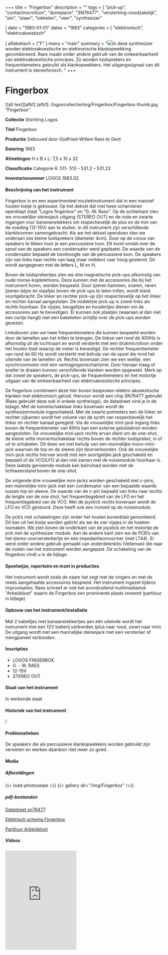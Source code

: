 ﻿+++
title = "Fingerbox"
description = ""
tags = [ "pick-up", "contactmicrofoon", "duimpiano", "SN76477",  "versterking-noodzakelijk", "pin", "slaan", "tokkelen", "veer", "synthesizer"

]
date = "1983-01-01"
dates = "1983"
categories = [ "elektronisch", "elektroakoestisch"

]
alfabetisch = ["F"
]
menu = "main"
summary = "<a href='/logoscollectie/1983/fingerbox'><img src='/logoscollectie/img/Fingerbox/Fingerbox-thumb.jpg'></a>In deze synthesizer worden elektroakoestische en elektronische klankopwekking gecombineerd. Raes maakt onder andere gebruik van de omkeerbaarheid van elektroakoestische principes. Zo worden luidsprekers en frequentiemeters gebruikt als klankopwekkers. Het uitgangssignaal van dit instrument is stereofonisch. "
+++


# Fingerbox

![alt text][afb1]
[afb1]: /logoscollectie/img/Fingerbox/Fingerbox-thumb.jpg "Fingerbox"

**Collectie** 
Stichting Logos

**Titel**
Fingerbox

**Productie**
Gebouwd door Godfried-Willem Raes te Gent

**Datering**
1983

**Afmetingen**
H x B x L: 7,5 x 15 x 32

**Classificatie**
Categorie 6: 511- 513 – 531.2 – 531.23 

**Inventarisnummer**
LOGOS 1983.02

#### Beschrijving van het instrument
Fingerbox is en een experimenteel muziekinstrument dat in een massief houten kistje is gebouwd. Op het deksel dat met twee scharnieren openklapt staat “Logos fingerbox” en “G.-W. Raes”. Op de achterkant zien we vrouwelijke stereojack uitgang (STEREO OUT) en de rode en zwarte ingangen voor bananenstekkers om respectievelijk de  plus en de min van de voeding (12-15V) aan te sluiten.
In dit instrument zijn verschillende klankbronnen samengebracht. Als we het deksel opendoen zien we onderaan zes kleine luidsprekers (diameter 4cm). Door op de conus van speakers te tikken hoor je een percussieve toon. Dit komt omdat over de spoel van de speakers een condensator werd geplaatst. De waarde van de condensator bepaald de toonhoogte van de percussieve toon. De speakers zijn van links naar rechts van laag (naar midden) naar hoog gestemd. Dit wordt aangegeven met de letters L, M en H. 


Boven de luidsprekertjes zien we drie magnetische pick-ups afkomstig van oude morse-koptelefoons. Deze kunnen met de accessoires die bij het instrument horen, worden bespeeld. Door ijzeren kammen, snaren, veren ijzeren latjes en staafjes boven de pick-ups te laten trillen, wordt klank voortgebracht. De linker en rechter pick-up zijn respectievelijk op het linker en rechter kanaal aangesloten. De middelste pick-up is zowel links als rechts hoorbaar. De vijsjes, beugeltjes en houdertjes dienen om de accessoires aan te bevestigen. Er kunnen ook plaatjes (waaraan al dan niet een oortje hangt) met een bakelieten schijfje over de pick-ups worden gevezen.


Linksboven zien we twee frequentiemeters die kunnen bespeeld worden door de lamellen aan het trillen te brengen. De linkse van rond de 400Hz is afkomstig uit de luchtvaart en wordt versterkt met een drukmicrofoon onder het houten blad waarop de meter is bevestigd. De rechter frequentiemeter van rond de 60 Hz wordt versterkt met behulp van de spoel die rond het uiteinde van de lamellen zit.
Rechts bovenaan zien we een wieltje, een synchroonmotor met een vertragingsmechanisme. Door hieraan traag of sneller te draaien kunnen verschillende klanken worden opgewekt. 
Merk op dat zowel de speakers, de pick-ups, de frequentiemeters en het motortje uitgaan van de omkeerbaarheid van elektroakoestische principes. 


De fingerbox combineert deze hier boven besproken elektro-akoekstische klanken met elektronisch geluid. Hiervoor wordt een chip SN76477 gebruikt (Raes gebruikt deze ook in enkele synthelogs), de datasheet vind je in de bijlage. Met de tuimelschakelaar links bovenaan wordt de synthesizermodule ingeschakeld. Met de zwarte potmeters een de linker en rechter zijkanten wordt het volume van de synth van respectievelijk het linker en rechter kanaal geregeld. Via de vrouwelijke mini-jack ingang links boven de frequentiemeter van 60Hz kan een externe geluidsbron worden aangesloten. De vrouwelijke mini-jack rechts ervan dient om de one-shot, de kleine witte momentschakelaar rechts boven de rechter luidspreker, in of uit te schakelen. Dit doen we met behulp van een mannelijke mono-mini-jack waarvan de top en de sleeve zijn doorverbonden. Ook de vrouwelijke mini-jack rechts hiervan wordt met een soortgelijke jack geschakeld en bepaald of de VCO/LFO al dan niet samen met de noisemodule hoorbaar is. Deze laatste genoemde module kan beïnvloed worden met de lichtweerstand boven de one-shot.


De volgende drie vrouwelijke mini-jacks worden geschakeld met c-pins, een mannelijke mini-jack met een condensator van een bepaalde waarde tussen top en sleeve. De waarde van de c-pin bepaald van links naar rechts de lengte van de one shot, het frequentiegebied van de LFO en het frequentiegebied van de VCO. Met de joystick rechts bovenaan wordt de LFO en VCO gestuurd. Deze heeft ook een invloed op de noisemodule.


De pcb’s met schakelingen zijn onder het houten bovenblad gemonteerd. Dit kan uit het kistje worden gelicht als we de vier vijsjes in de hoeken losmaken. We zien boven de onderkant van de joystick en het motortje de pcb met de synthesizer module. Aan de andere kant zien we de PCB’s van het stereo voorversterkertje en een impedantieomvormer (met LT44). Er werd onder andere gebruik gemaakt van onderdelenkits (Velleman) die naar de noden van het instrument werden aangepast. De schakeling van de fingerbox vindt u in de bijlage.
 
#### Speelwijze, repertoire en inzet in producties
Het instrument wordt zoals de naam het zegt met de vingers en met de reeds aangehaalde accessoires bespeeld.
Het instrument ingezet tijdens improvisaties. Raes schreef er ook het avondvullend multimediastuk "Arbeidslust" waarin de Fingerbox een prominente plaats inneemt (partituur in bijlage)

#### Opbouw van het instrument/installatie
Met 2 kabeltjes met banaanstekkertjes aan één uiteinde wordt het instrument met een 12V batterij verbonden (plus naar rood, zwart naar min). 
De uitgang wordt met een mannelijke stereojack met een versterker of mengpaneel verbonden. 

#### Inscripties
- LOGOS FINGERBOX
- G. - W. RAES
- 12-15V
- STEREO OUT 

#### Staat van het instrument
In werkende staat

#### Historiek van het instrument
/

#### Problematieken
De speakers die als percussieve klankopwekkers worden gebruikt zijn versleten en werken daardoor niet meer zo goed. 

#### Media
##### Afbeeldingen
{{< load-photoswipe >}}
{{< gallery dir="/img/Fingerbox" />}}

##### pdf-bestanden
[Datasheet sn76477](/logoscollectie/pdf/Fingerbox/Datasheet_sn76477.pdf)

[Elektrisch schema Fingerbox](/logoscollectie/pdf/Fingerbox/Elektrisch_schema_fingerbox.pdf)

[Partituur Arbeidslust](/logoscollectie/pdf/Fingerbox/Partituur_arbeidslust.pdf)


##### Videos
<iframe width="45%" height="315" src="https://www.youtube.com/embed/ggax4hqpwsc" frameborder="0" allow="accelerometer; autoplay; encrypted-media; gyroscope; picture-in-picture" allowfullscreen></iframe>
